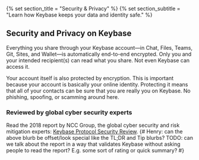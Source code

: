 {% set section_title = "Security & Privacy" %}
{% set section_subtitle = "Learn how Keybase keeps your data and identity safe." %}

## Security and Privacy on Keybase
Everything you share through your Keybase account—in Chat, Files, Teams, Git, Sites, and Wallet—is automatically end-to-end encrypted. Only you and your intended recipient(s) can read what you share. Not even Keybase can access it. 

Your account itself is also protected by encryption. This is important because your account is basically your online identity. Protecting it means that all of your contacts can be sure that you are really you on Keybase. No phishing, spoofing, or scamming around here. 

### Reviewed by global cyber security experts 
Read the 2018 report by NCC Group, the global cyber security and risk mitigation experts: [Keybase Protocol Security Review](https://www.nccgroup.trust/us/our-research/keybase-protocol-security-review/).
{# Henry: can the above blurb be offset/look special like the TL;DR and Tip blurbs? TODO: can we talk about the report in a way that validates Keybase without asking people to read the report? E.g. some sort of rating or quick summary? #}

